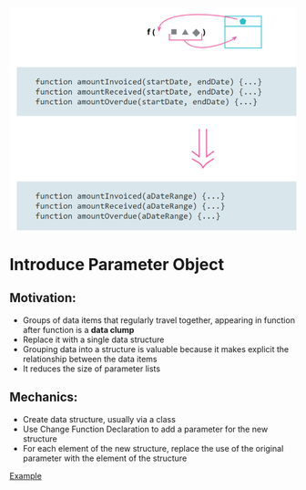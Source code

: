 ![Pr-Obj](Refactoring/Introduce-Parameter-Object/img/Pr-Obj.PNG)

# Introduce Parameter Object

## Motivation:
- Groups of data items that regularly travel together, appearing in function after function is a **data clump** 
- Replace it with a single data structure
- Grouping data into a structure is valuable because it makes explicit the relationship between the data items
- It reduces the size of parameter lists

## Mechanics:
- Create data structure, usually via a class
- Use Change Function Declaration to add a parameter for the new structure
- For each element of the new structure, replace the use of the original parameter with the element of the structure

[Example](https://github.com/aza0092/Refactoring-Improving-the-Design-of-Existing-Code/commit/7dc1082743248d19523b9211699bfbf52b0d2fdd)
